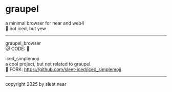 # graupel
a minimal browser for near and web4
<br/>
🧊 not iced, but yew

---

graupel_browser
<br/>
🐱 CODE: 🚧



iced_simplemoji
<br/>
a cool project, but not related to graupel.
<br/>
🍴 FORK: https://github.com/sleet-iced/iced_simplemoji



---

copyright 2025 by sleet.near
